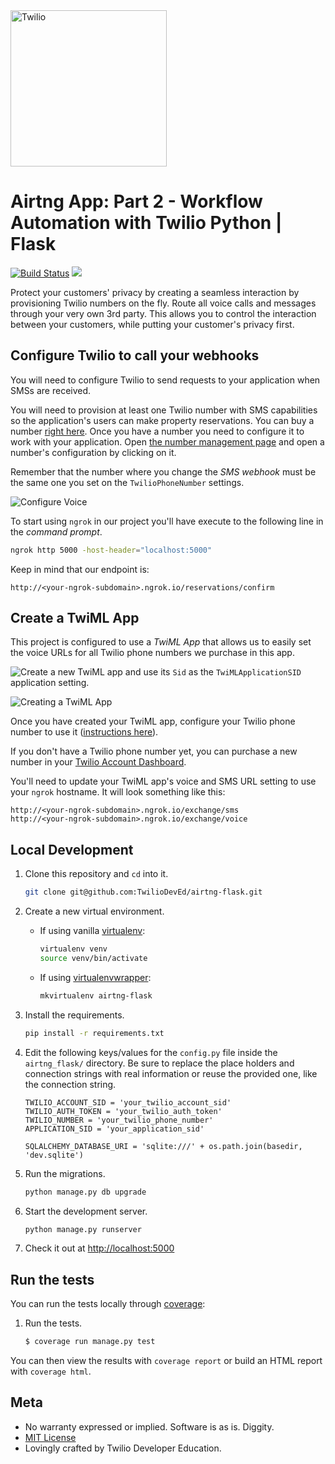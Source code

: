 <a href="https://www.twilio.com">
  <img src="https://static0.twilio.com/marketing/bundles/marketing/img/logos/wordmark-red.svg" alt="Twilio" width="250" />
</a>

# Airtng App: Part 2 - Workflow Automation with Twilio Python | Flask

[![Build Status](https://travis-ci.org/TwilioDevEd/airtng-masked-numbers-flask.svg?branch=master)](https://travis-ci.org/TwilioDevEd/airtng-masked-numbers-flask)
![](https://github.com/TwilioDevEd/airtng-masked-numbers-flask/workflows/Flask/badge.svg)

Protect your customers' privacy by creating a seamless interaction by provisioning Twilio numbers on the fly. Route all voice calls and messages through your very own 3rd party. This allows you to control the interaction between your customers, while putting your customer's privacy first.

## Configure Twilio to call your webhooks

You will need to configure Twilio to send requests to your application when SMSs are received.

You will need to provision at least one Twilio number with SMS capabilities so the application's users can make property reservations. You can buy a number [right here](https://www.twilio.com/user/account/phone-numbers/search). Once you have a number you need to configure it to work with your application. Open [the number management page](https://www.twilio.com/user/account/phone-numbers/incoming) and open a number's configuration by clicking on it.

Remember that the number where you change the _SMS webhook_ must be the same one you set on the `TwilioPhoneNumber` settings.

![Configure Voice](http://howtodocs.s3.amazonaws.com/twilio-number-config-all-med.gif)

 To start using `ngrok` in our project you'll have execute to the following line in the _command prompt_.

```bash
ngrok http 5000 -host-header="localhost:5000"
```

Keep in mind that our endpoint is:

```
http://<your-ngrok-subdomain>.ngrok.io/reservations/confirm
```


## Create a TwiML App

This project is configured to use a _TwiML App_ that allows us to easily set the voice URLs for all Twilio phone numbers we purchase in this app.

![Create a new TwiML app](https://www.twilio.com/console/sms/runtime/twiml-apps) and use its `Sid` as the `TwiMLApplicationSID` application setting.

![Creating a TwiML App](http://howtodocs.s3.amazonaws.com/call-tracking-twiml-app.gif)

Once you have created your TwiML app, configure your Twilio phone number to use it ([instructions here](https://www.twilio.com/help/faq/twilio-client/how-do-i-create-a-twiml-app)).

If you don't have a Twilio phone number yet, you can purchase a new number in your [Twilio Account Dashboard](https://www.twilio.com/user/account/phone-numbers/incoming).

You'll need to update your TwiML app's voice and SMS URL setting to use your `ngrok` hostname. It will look something like this:

```
http://<your-ngrok-subdomain>.ngrok.io/exchange/sms
http://<your-ngrok-subdomain>.ngrok.io/exchange/voice
```

## Local Development

1. Clone this repository and `cd` into it.

   ```bash
   git clone git@github.com:TwilioDevEd/airtng-flask.git
   ```

1. Create a new virtual environment.

   - If using vanilla [virtualenv](https://virtualenv.pypa.io/en/latest/):

       ```bash
       virtualenv venv
       source venv/bin/activate
       ```

   - If using [virtualenvwrapper](https://virtualenvwrapper.readthedocs.org/en/latest/):

       ```bash
       mkvirtualenv airtng-flask
       ```

1. Install the requirements.

   ```bash
   pip install -r requirements.txt
   ```

1. Edit the following keys/values for the `config.py` file inside the  `airtng_flask/` directory. Be sure to replace the place holders and connection strings with real information or reuse the provided one, like the connection string.

   ```
   TWILIO_ACCOUNT_SID = 'your_twilio_account_sid'
   TWILIO_AUTH_TOKEN = 'your_twilio_auth_token'
   TWILIO_NUMBER = 'your_twilio_phone_number'
   APPLICATION_SID = 'your_application_sid'

   SQLALCHEMY_DATABASE_URI = 'sqlite:///' + os.path.join(basedir, 'dev.sqlite')
   ```

1. Run the migrations.

   ```bash
   python manage.py db upgrade
   ```

1. Start the development server.

   ```bash
   python manage.py runserver
   ```

1. Check it out at [http://localhost:5000](http://localhost:5000)


## Run the tests

You can run the tests locally through [coverage](http://coverage.readthedocs.org/):

1. Run the tests.

    ```bash
    $ coverage run manage.py test
    ```

You can then view the results with `coverage report` or build an HTML report with `coverage html`.

## Meta

* No warranty expressed or implied. Software is as is. Diggity.
* [MIT License](http://www.opensource.org/licenses/mit-license.html)
* Lovingly crafted by Twilio Developer Education.
